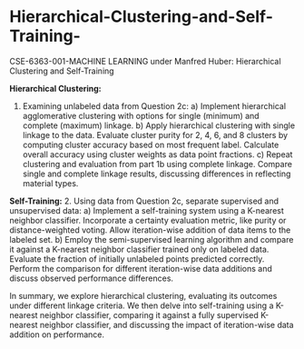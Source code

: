 # Hierarchical-Clustering-and-Self-Training-
CSE-6363-001-MACHINE LEARNING under Manfred Huber: Hierarchical Clustering and Self-Training 

**Hierarchical Clustering:**
1. Examining unlabeled data from Question 2c:
a) Implement hierarchical agglomerative clustering with options for single (minimum) and complete (maximum) linkage.
b) Apply hierarchical clustering with single linkage to the data. Evaluate cluster purity for 2, 4, 6, and 8 clusters by computing cluster accuracy based on most frequent label. Calculate overall accuracy using cluster weights as data point fractions. 
c) Repeat clustering and evaluation from part 1b using complete linkage. Compare single and complete linkage results, discussing differences in reflecting material types.

**Self-Training:**
2. Using data from Question 2c, separate supervised and unsupervised data:
a) Implement a self-training system using a K-nearest neighbor classifier. Incorporate a certainty evaluation metric, like purity or distance-weighted voting. Allow iteration-wise addition of data items to the labeled set.
b) Employ the semi-supervised learning algorithm and compare it against a K-nearest neighbor classifier trained only on labeled data. Evaluate the fraction of initially unlabeled points predicted correctly. Perform the comparison for different iteration-wise data additions and discuss observed performance differences.

In summary, we explore hierarchical clustering, evaluating its outcomes under different linkage criteria. We then delve into self-training using a K-nearest neighbor classifier, comparing it against a fully supervised K-nearest neighbor classifier, and discussing the impact of iteration-wise data addition on performance.

